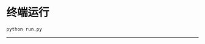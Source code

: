 # 终端运行

```shell
python run.py
```
*****************************************************************************************************************************************************************************************************************************************************************************************************************************************************************************************************************************************************************